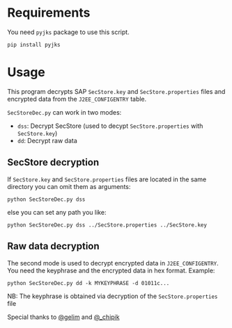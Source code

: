 # Requirements

You need `pyjks` package to use this script.

```
pip install pyjks
```

# Usage

This program decrypts SAP `SecStore.key` and `SecStore.properties`
files and encrypted data from the `J2EE_CONFIGENTRY` table.

`SecStoreDec.py` can work in two modes:
- `dss`: Decrypt SecStore (used to decypt `SecStore.properties` with
  `SecStore.key`)
- `dd`: Decrypt raw data

## SecStore decryption

If `SecStore.key` and `SecStore.properties` files are located in the
same directory you can omit them as arguments:

```
python SecStoreDec.py dss
```

else you can set any path you like:

```
python SecStoreDec.py dss ../SecStore.properties ../SecStore.key
```

## Raw data decryption

The second mode is used to decrypt encrypted data in
`J2EE_CONFIGENTRY`. You need the keyphrase and the encrypted data in
hex format. Example:

```
python SecStoreDec.py dd -k MYKEYPHRASE -d 01011c...
```

NB: The keyphrase is obtained via decryption of the
`SecStore.properties` file


Special thanks to [@gelim](https://twiter.com/gelim) and [@_chipik](https://twiter.com/_chipik)
